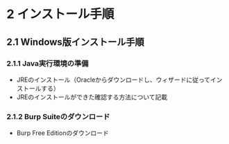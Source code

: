 # 2 インストール手順

## 2.1 Windows版インストール手順

### 2.1.1 Java実行環境の準備

- JREのインストール（Oracleからダウンロードし、ウィザードに従ってインストールする）
- JREのインストールができた確認する方法について記載

### 2.1.2 Burp Suiteのダウンロード

- Burp Free Editionのダウンロード
